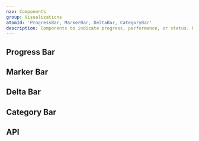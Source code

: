 ```yaml
---
nav: Components
group: Visualizations
atomId: 'ProgressBar, MarkerBar, DeltaBar, CategoryBar'
description: Components to indicate progress, performance, or status. For example, an individual score compared to a benchmark, the length of a process, or the deviation of a value.
---
```


## Progress Bar

<code src="./demos/ProgressBar.tsx" center></code>

## Marker Bar

<code src="./demos/MarkerBar.tsx" center></code>

## Delta Bar

<code src="./demos/DeltaBar.tsx" center></code>

## Category Bar

<code src="./demos/CategoryBar.tsx" center></code>

## API

<API></API>
